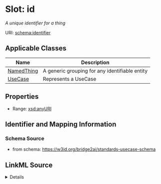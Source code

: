 # Slot: id
_A unique identifier for a thing_


URI: [schema:identifier](http://schema.org/identifier)



<!-- no inheritance hierarchy -->




## Applicable Classes

| Name | Description |
| --- | --- |
[NamedThing](NamedThing.md) | A generic grouping for any identifiable entity
[UseCase](UseCase.md) | Represents a UseCase






## Properties

* Range: [xsd:anyURI](xsd:anyURI)







## Identifier and Mapping Information







### Schema Source


* from schema: https://w3id.org/bridge2ai/standards-usecase-schema




## LinkML Source

<details>
```yaml
name: id
description: A unique identifier for a thing
from_schema: https://w3id.org/bridge2ai/standards-usecase-schema
rank: 1000
slot_uri: schema:identifier
identifier: true
alias: id
domain_of:
- NamedThing
range: uriorcurie

```
</details>